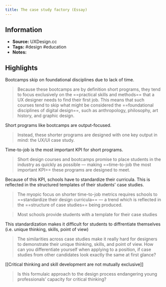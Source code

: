 ```yaml
---
title: The case study factory (Essay)
---
```

## Information
- **Source:** UXDesign.cc
- **Tags:** #design #education
- **Notes:** 

## Highlights
Bootcamps skip on foundational disciplines due to lack of time.
> Because these bootcamps are by definition short programs, they tend to focus exclusively on the ==practical skills and methods== that a UX designer needs to find their first job. This means that such courses tend to skip what might be considered the ==foundational disciplines of digital design==, such as anthropology, philosophy, art history, and graphic design.

Short programs like bootcamps are output-focused.
> Instead, these shorter programs are designed with one key output in mind: the UX/UI case study.

Time-to-job is the most important KPI for short programs.
> Short design courses and bootcamps promise to place students in the industry as quickly as possible — making ==time-to-job the most important KPI== these programs are designed to meet.

Because of this KPI, schools have to standardize their curricula. This is reflected in the structured templates of their students' case studies.
> The myopic focus on shorter time-to-job metrics requires schools to ==standardize their design curricula== — a trend which is reflected in the ==structure of case studies== being produced.

> Most schools provide students with a template for their case studies

This standardization makes it difficult for students to diffrentiate themselves (i.e. unique thinking, skills, point of view)
> The similarities across case studies make it really hard for designers to demonstrate their unique thinking, skills, and point of view. How can you differentiate yourself when applying to a position, if case studies from other candidates look exactly the same at first glance?

[[Critical thinking and skill development are not mutually exclusive]]
> Is this formulaic approach to the design process endangering young professionals’ capacity for critical thinking?